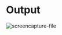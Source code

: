 # Output
![screencapture-file](https://github.com/user-attachments/assets/4b98d5a1-6b2a-45b4-99ae-f7d12a164815)
